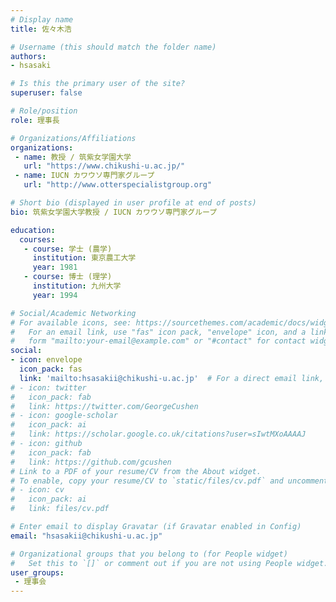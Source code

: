 ```yaml
---
# Display name
title: 佐々木浩

# Username (this should match the folder name)
authors:
- hsasaki

# Is this the primary user of the site?
superuser: false

# Role/position
role: 理事長

# Organizations/Affiliations
organizations:
 - name: 教授 / 筑紫女学園大学
   url: "https://www.chikushi-u.ac.jp/"
 - name: IUCN カワウソ専門家グループ
   url: "http://www.otterspecialistgroup.org"

# Short bio (displayed in user profile at end of posts)
bio: 筑紫女学園大学教授 / IUCN カワウソ専門家グループ

education:
  courses:
   - course: 学士 (農学)
     institution: 東京農工大学
     year: 1981
   - course: 博士 (理学)
     institution: 九州大学
     year: 1994

# Social/Academic Networking
# For available icons, see: https://sourcethemes.com/academic/docs/widgets/#icons
#   For an email link, use "fas" icon pack, "envelope" icon, and a link in the
#   form "mailto:your-email@example.com" or "#contact" for contact widget.
social:
- icon: envelope
  icon_pack: fas
  link: 'mailto:hsasakii@chikushi-u.ac.jp'  # For a direct email link, use "mailto:test@example.org".
# - icon: twitter
#   icon_pack: fab
#   link: https://twitter.com/GeorgeCushen
# - icon: google-scholar
#   icon_pack: ai
#   link: https://scholar.google.co.uk/citations?user=sIwtMXoAAAAJ
# - icon: github
#   icon_pack: fab
#   link: https://github.com/gcushen
# Link to a PDF of your resume/CV from the About widget.
# To enable, copy your resume/CV to `static/files/cv.pdf` and uncomment the lines below.  
# - icon: cv
#   icon_pack: ai
#   link: files/cv.pdf

# Enter email to display Gravatar (if Gravatar enabled in Config)
email: "hsasakii@chikushi-u.ac.jp"

# Organizational groups that you belong to (for People widget)
#   Set this to `[]` or comment out if you are not using People widget.  
user_groups:
 - 理事会
---
```


